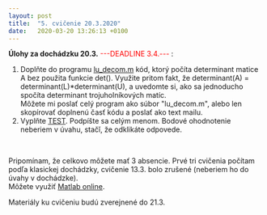 ```yaml
---
layout: post
title:  "5. cvičenie 20.3.2020"
date:   2020-03-20 13:26:13 +0100
---
```


**Úlohy za dochádzku 20.3.** <span style="color:red">---DEADLINE 3.4.---</span> :<br />

1. Doplňte do programu [lu_decom.m](http://maslarova.github.io/cvicenie3/lu_decom.m) kód, ktorý počíta determinant matice A bez použita funkcie det(). 
Využite pritom fakt, že determinant(A) = determinant(L)*determinant(U), a uvedomte si, ako sa jednoducho spočíta determinant trojuholníkových matíc.  
Môžete mi poslať celý program ako súbor "lu_decom.m", alebo len skopírovať doplnenú časť kódu a poslať ako text mailu. <br />
2. Vyplňte [TEST](https://www.flexiquiz.com/SC/N/97b6d26e-c808-4bb1-9ecb-4daaa4b22201). Podpíšte sa celým menom. Bodové ohodnotenie neberiem v úvahu, stačǐ, že odklikáte odpovede. <br />
 <br />

Pripomínam, že celkovo môžete mať 3 absencie. Prvé tri cvičenia počítam podľa klasickej dochádzky, cvičenie 13.3. bolo zrušené (neberiem ho do úvahy v dochádzke).<br />
Môžete využiť [Matlab online](https://www.mathworks.com/products/matlab-online.html).<br />

Materiály ku cvičeniu budú zverejnené do 21.3.


<!---

**Materiály ku cvičeniu: Riešenie sústavy lineárnych rovníc iteračnými metódami** <br />
{% include youtube.html id="zX3JIw_cYHM" %}
- [Materiály z prednášky-Lineárna algebra](http://kfe.fjfi.cvut.cz/~limpouch/numet/02-linalg-CZ.pdf) <br />
- ["Ťahák" ku iteračným metódam](http://maslarova.github.io/cvicenie5/iteracne_metody_tahak.pdf)  <br />
- [Riešenie sústavy iteračnými metódami v Matlabe](http://maslarova.github.io/cvicenie4/porovnani.m) a [riešenie](http://maslarova.github.io/cvicenie4/porovnani_riesenie.m)<br />
- [Pekné príklady riešenia sústavy lineárnych rovníc sústavy iteračnými metódami](https://college.cengage.com/mathematics/larson/elementary_linear/5e/students/ch08-10/chap_10_2.pdf) <br />

**Ďalšie doplnkové materiály ku štúdiu:**<br />
- [Podmienenosť matice](http://kfe.fjfi.cvut.cz/~matysma4/nme/cv04/podminenostmatice.pdf)<br />
- [Hľadanie vlastných čísel](http://kfe.fjfi.cvut.cz/~matysma4/nme/cv04/hledanivlastcisel.pdf)<br />
- Materiály ďalších cvičiacich:<br />
  * [Tomáš Kerepecký](http://nme.8u.cz/cviceni/) - odporúčam pozrieť prezentácie<br />
  * [Martin Matys](http://kfe.fjfi.cvut.cz/~matysma4/)<br />
  * [Michal Zeman](http://kfe.fjfi.cvut.cz/~zeman/) - minulé ročníky<br />
  * [Vojta Horný](https://ft.nephy.chalmers.se/~vojtech/NME/index.html) - minulé ročníky <br />	
  * [Jirka Vyskočil](http://kfe.fjfi.cvut.cz/~vyskocil/) - minulé ročníky
-->




